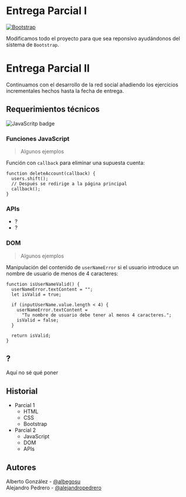 # Entrega Parcial I 

[![Bootstrap][Bootstrap.com]][Bootstrap-url]  
  
 Modificamos todo el proyecto para que sea reponsivo ayudándonos del sistema de `Bootstrap`.

# Entrega Parcial II 

Continuamos con el desarrollo de la red social añadiendo los ejercicios incrementales hechos hasta la fecha de entrega.

## Requerimientos técnicos

![JavaScritp badge](https://badges.aleen42.com/src/javascript.svg)

### Funciones JavaScript

> Algunos ejemplos

Función con `callback` para eliminar una supuesta cuenta:

```
function deleteAccount(callback) {
  users.shift();
  // Después se redirige a la página principal
  callback();
}
```

### APIs

- ?
- ?

### DOM

> Algunos ejemplos

Manipulación del contenido de `userNameError` si el usuario introduce un nombre de usuario de menos de 4 caracteres:

```
function isUserNameValid() {
  userNameError.textContent = "";
  let isValid = true;

  if (inputUserName.value.length < 4) {
    userNameError.textContent =
      "Tu nombre de usuario debe tener al menos 4 caracteres.";
    isValid = false;
  }

  return isValid;
}
```

## ?

Aquí no sé qué poner

## Historial

- Parcial 1
  - HTML
  - CSS
  - Bootstrap
- Parcial 2
  - JavaScript
  - DOM
  - APIs

## Autores

Alberto González - [@albegosu](https://github.com/albegosu)  
Alejandro Pedrero - [@alejandropedrero](https://github.com/alejandropedrero)


[Bootstrap.com]: https://img.shields.io/badge/Bootstrap-563D7C?style=for-the-badge&logo=bootstrap&logoColor=white
[Bootstrap-url]: https://getbootstrap.com
[JavaScript]: https://badges.aleen42.com/src/javascript.svg
[JavaScript-url]: https://developer.mozilla.org/es/docs/Web/JavaScript

